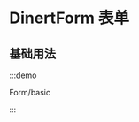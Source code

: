 <style>
    .el-select__placeholder{
        transform: unset;

    }
    .el-select__suffix{
        position: absolute;
        top: 20%;
        right: 5%;
    }
</style>

<script setup>

</script>

# DinertForm 表单

## 基础用法
:::demo

Form/basic

:::
